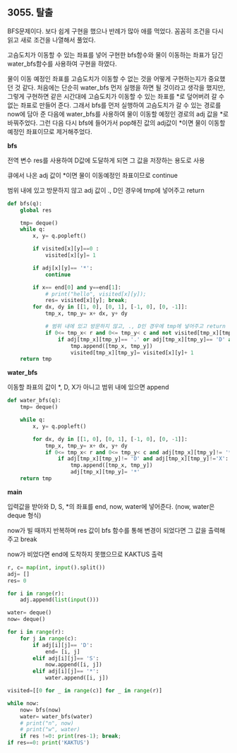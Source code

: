 ## 3055. 탈출

BFS문제이다. 보다 쉽게 구현을 했으나 반례가 많아 애를 먹었다. 꼼꼼히 조건을 다시 읽고 새로 조건을 나열해서 풀었다.

고슴도치가 이동할 수 있는 좌표를 넣어 구현한 bfs함수와 물이 이동하는 좌표가 담긴 water_bfs함수를 사용하여 구현을 하였다. 

물이 이동 예정인 좌표를 고슴도치가 이동할 수 없는 것을 어떻게 구현하는지가 중요했던 것 같다. 처음에는 단순히 water_bfs 먼저 실행을 하면 될 것이라고 생각을 했지만, 그렇게 구현하면 같은 시간대에 고슴도치가 이동할 수 있는 좌표를 *로 덮어버려 갈 수 없는 좌표로 만들어 준다. 그래서 bfs를 먼저 실행하여 고슴도치가 갈 수 있는 경로를 now에 담아 준 다음에 water_bfs를 사용하여 물이 이동할 예정인 경로의 adj 값을 *로 바꿔주었다. 그런 다음 다시 bfs에 들어가서 pop해진 값의 adj값이 *이면 물이 이동할 예정인 좌표이므로 제거해주었다. 

**bfs**

전역 변수 res를 사용하여 D값에 도달하게 되면 그 값을 저장하는 용도로 사용

큐에서 나온 adj 값이 *이면 물이 이동예정인 좌표이므로 continue

범위 내에 있고 방문하지 않고 adj 값이  ., D인 경우에 tmp에 넣어주고 return

```python
def bfs(q):
    global res

    tmp= deque()
    while q:
        x, y= q.popleft()

        if visited[x][y]==0 :
            visited[x][y]= 1

        if adj[x][y]== '*':
            continue

        if x== end[0] and y==end[1]:
            # print("hello", visited[x][y]);
            res= visited[x][y]; break;
        for dx, dy in [[1, 0], [0, 1], [-1, 0], [0, -1]]:
            tmp_x, tmp_y= x+ dx, y+ dy

            # 범위 내에 있고 방문하지 않고, ., D인 경우에 tmp에 넣어주고 return
            if 0<= tmp_x< r and 0<= tmp_y< c and not visited[tmp_x][tmp_y]:
                if adj[tmp_x][tmp_y]== '.' or adj[tmp_x][tmp_y]== 'D' and adj[x][y]!='*':
                    tmp.append([tmp_x, tmp_y])
                    visited[tmp_x][tmp_y]= visited[x][y]+ 1
    return tmp
```



**water_bfs**

이동할 좌표의 값이 *, D, X가 아니고 범위 내에 있으면 append

```python
def water_bfs(q):
    tmp= deque()

    while q:
        x, y= q.popleft()

        for dx, dy in [[1, 0], [0, 1], [-1, 0], [0, -1]]:
            tmp_x, tmp_y= x+ dx, y+ dy
            if 0<= tmp_x< r and 0<= tmp_y< c and adj[tmp_x][tmp_y]!= '*':
                if adj[tmp_x][tmp_y]!= 'D' and adj[tmp_x][tmp_y]!='X':
                    tmp.append([tmp_x, tmp_y])
                    adj[tmp_x][tmp_y]= '*'
    return tmp
```



**main**

입력값을 받아와 D, S, *의 좌표를 end, now, water에 넣어준다. (now, water은 deque 형식)

now가 빌 때까지 반복하며 res 값이 bfs 함수를 통해 변경이 되었다면 그 값을 출력해주고 break

now가 비었다면 end에 도착하지 못했으므로 KAKTUS 출력

```python
r, c= map(int, input().split())
adj= []
res= 0

for i in range(r):
    adj.append(list(input()))

water= deque()
now= deque()

for i in range(r):
    for j in range(c):
        if adj[i][j]== 'D':
            end= [i, j]
        elif adj[i][j]== 'S':
            now.append([i, j])
        elif adj[i][j]== '*':
            water.append([i, j])

visited=[[0 for _ in range(c)] for _ in range(r)]

while now:
    now= bfs(now)
    water= water_bfs(water)
    # print("n", now)
    # print("w", water)
    if res !=0: print(res-1); break;
if res==0: print('KAKTUS')
```